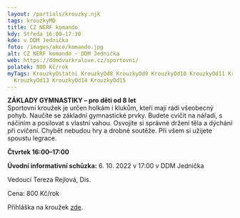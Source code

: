 ```yaml
---
layout: /partials/krouzky.njk
tags: krouzkyMD
title: CZ NERF komando
kdy: Středa 16:00–17:30
kde: v DDM Jednička
foto: /images/akce/komando.jpg
alt: CZ NERF komando - DDM Jednička
web: https://ddmdvurkralove.cz/sportovni/
polatek: 800 Kč/rok
myTags: KrouzkyOstatni KrouzkyOd8 KrouzkyOd9 KrouzkyOd10 KrouzkyOd11 KrouzkyOd12
  KrouzkyOd13 KrouzkyOd14 KrouzkyOd15
---
```

<!--StartFragment-->

**ZÁKLADY GYMNASTIKY – pro děti od 8 let**\
Sportovní kroužek je určen holkám i klukům, kteří mají rádi všeobecný pohyb. Naučíte se základní gymnastické prvky. Budete cvičit na nářadí, s náčiním a posilovat s vlastní vahou. Osvojíte si správné držení těla a dýchání při cvičení. Chybět nebudou hry a drobné soutěže. Při všem si užijete spoustu legrace.

**Čtvrtek 16:00–17:00**

**Úvodní informativní schůzka:** 6. 10. 2022 v 17:00 v DDM Jednička

Vedoucí Tereza Rejlová, Dis.

Cena: 800 Kč/rok

Přihláška na kroužek [zde](https://ddmdvurkralove.cz/prihlaska/).

<!--EndFragment-->